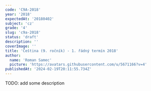 ```yaml
---
code: 'C9A-2018'
year: '2018'
expectedAt: '20180402'
subject: 'cz'
grade: '4'
slug: 'c9a-2018'
status: 'draft'
description: ''
coverImage: ''
title: 'Čeština (9. ročník) - 1. řádný termín 2018'
author:
  name: 'Roman Samec'
  picture: 'https://avatars.githubusercontent.com/u/5671166?v=4'
publishedAt: '2024-02-19T20:11:55.734Z'
---
```


TODO: add some description